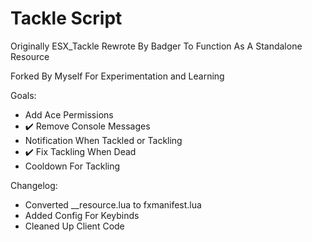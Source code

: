 # Tackle Script

Originally ESX_Tackle Rewrote By Badger To Function As A Standalone Resource

Forked By Myself For Experimentation and Learning 

Goals:
- Add Ace Permissions
- ✔️ Remove Console Messages
- Notification When Tackled or Tackling
- ✔️ Fix Tackling When Dead
- Cooldown For Tackling

Changelog:
- Converted __resource.lua to fxmanifest.lua
- Added Config For Keybinds
- Cleaned Up Client Code
